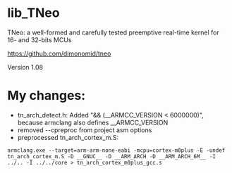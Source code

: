 lib_TNeo
================

TNeo: a well-formed and carefully tested preemptive real-time kernel for 16- and 32-bits MCUs

https://github.com/dimonomid/tneo

Version 1.08

My changes:
=
* tn_arch_detect.h: Added "&& (__ARMCC_VERSION < 6000000)", because armclang also defines __ARMCC_VERSION
* removed --cpreproc from project asm options
* preprocessed tn_arch_cortex_m.S: 
```
armclang.exe --target=arm-arm-none-eabi -mcpu=cortex-m0plus -E -undef tn_arch_cortex_m.S -D __GNUC__ -D __ARM_ARCH -D __ARM_ARCH_6M__ -I ../.. -I ../../core > tn_arch_cortex_m0plus_gcc.s
```
